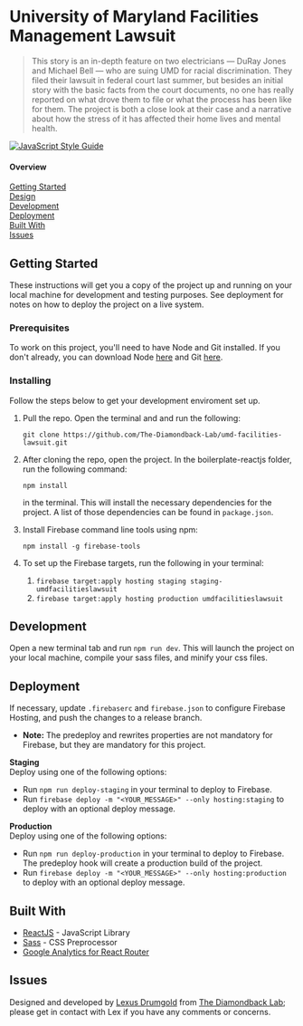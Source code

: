 # University of Maryland Facilities Management Lawsuit

> This story is an in-depth feature on two electricians — DuRay Jones and Michael Bell — who are suing UMD for racial discrimination. They filed their lawsuit in federal court last summer, but besides an initial story with the basic facts from the court documents, no one has really reported on what drove them to file or what the process has been like for them. The project is both a close look at their case and a narrative about how the stress of it has affected their home lives and mental health. 


[![JavaScript Style Guide](https://img.shields.io/badge/code_style-standard-brightgreen.svg)](https://standardjs.com)

#### Overview
[Getting Started](#getting-started)  
[Design](#design)  
[Development](#development)  
[Deployment](#deployment)  
[Built With](#built-with)  
[Issues](#issues) 


## Getting Started

These instructions will get you a copy of the project up and running on your local machine for development and testing purposes. See deployment for notes on how to deploy the project on a live system.

### Prerequisites

To work on this project, you'll need to have Node and Git installed. If you don't already, you can download Node [here](https://nodejs.org/en/download/) and Git [here](https://git-scm.com/downloads).

### Installing

Follow the steps below to get your development enviroment set up.

1.  Pull the repo. Open the terminal and and run the following:

    ```
    git clone https://github.com/The-Diamondback-Lab/umd-facilities-lawsuit.git
    ```

2.  After cloning the repo, open the project. In the boilerplate-reactjs folder, run the following command:

    ```
    npm install
    ```

    in the terminal. This will install the necessary dependencies for the project. A list of those dependencies can be found in `package.json`.

3. Install Firebase command line tools using npm:
    ```
    npm install -g firebase-tools
    ```  
    
4. To set up the Firebase targets, run the following in your terminal:
    1. `firebase target:apply hosting staging staging-umdfacilitieslawsuit`
    2. `firebase target:apply hosting production umdfacilitieslawsuit`


## Development
Open a new terminal tab and run `npm run dev`. This will launch the project on
your local machine, compile your sass files, and minify your css files.

## Deployment
If necessary, update `.firebaserc` and `firebase.json` to configure Firebase
Hosting, and push the changes to a release branch.
- **Note:** The predeploy and rewrites properties are not mandatory for
   Firebase, but they are mandatory for this project. 

**Staging**  
Deploy using one of the following options:
- Run `npm run deploy-staging` in your terminal to deploy to Firebase.
- Run `firebase deploy -m "<YOUR_MESSAGE>" --only hosting:staging` to
  deploy with an optional deploy message.

**Production**  
Deploy using one of the following options:
- Run `npm run deploy-production` in your terminal to deploy to Firebase. The
  predeploy hook will create a production build of the project.
- Run `firebase deploy -m "<YOUR_MESSAGE>" --only hosting:production`
  to deploy with an optional deploy message.


## Built With
- [ReactJS](https://reactjs.org/) - JavaScript Library
- [Sass](https://rometools.github.io/rome/) - CSS Preprocessor
- [Google Analytics for React Router](https://github.com/fknussel/react-router-ga)


## Issues
Designed and developed by [Lexus Drumgold](https://lexusdrumgold.com/) from [The Diamondback Lab](https://github.com/The-Diamondback-Lab); please get in contact with Lex if you have any comments or concerns.
